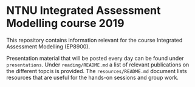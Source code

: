 NTNU Integrated Assessment Modelling course 2019
================================================
This repository contains information relevant for the course Integrated Assessment Modelling (EP8900).

Presentation material that will be posted every day can be found under `presentations`.  Under `reading/README.md` 
a list of relevant publications on the different topcis is provided. The `resources/README.md` document lists resources
that are useful for the hands-on sessions and group work.

